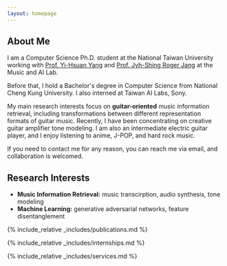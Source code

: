 ```yaml
---
layout: homepage
---
```


## About Me

I am a Computer Science Ph.D. student at the National Taiwan University working with [Prof. Yi-Hsuan Yang](https://affige.github.io/) and [Prof. Jyh-Shing Roger Jang](http://mirlab.org/jang/) at the Music and AI Lab. 

Before that, I hold a Bachelor's degree in Computer Science from National Cheng Kung University. I also interned at Taiwan AI Labs, Sony.

My main research interests focus on <b>guitar-oriented</b> music information retrieval, including transformations between different representation formats of guitar music. Recently, I have been concentrating on creative guitar amplifier tone modeling. I am also an intermediate electric guitar player, and I enjoy listening to anime, J-POP, and hard rock music.

If you need to contact me for any reason, you can reach me via email, and collaboration is welcomed. 

## Research Interests

- **Music Information Retrieval:** music transcirption, audio synthesis, tone modeling
- **Machine Learning:** generative adversarial networks, feature disentanglement

<!-- ## News -->

<!-- - **[Feb. 2020]** Our paper about incremental learning is accepted to CVPR 2020. -->
<!-- - **[Feb. 2020]** We will host the ACM Multimedia Asia 2020 conference in Singapore!
- **[Sept. 2019]** Our paper about few-shot learning is accepted to NeurIPS 2019.
- **[Mar. 2019]** Our paper about few-shot learning is accepted to CVPR 2019. -->

{% include_relative _includes/publications.md %}

{% include_relative _includes/internships.md %}


{% include_relative _includes/services.md %}
